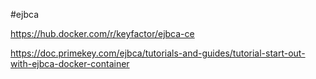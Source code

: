 #ejbca

https://hub.docker.com/r/keyfactor/ejbca-ce

https://doc.primekey.com/ejbca/tutorials-and-guides/tutorial-start-out-with-ejbca-docker-container